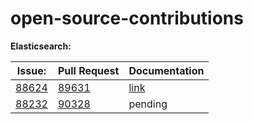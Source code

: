 # open-source-contributions

**Elasticsearch:**

| Issue: | Pull Request | Documentation |
| --- | --- | --- |
| [88624](https://github.com/elastic/elasticsearch/issues/88624) | [89631](https://github.com/elastic/elasticsearch/pull/89631) | [link](https://www.elastic.co/guide/en/elasticsearch/reference/current/paginate-search-results.html) |
| [88232](https://github.com/elastic/elasticsearch/issues/88232) | [90328](https://github.com/elastic/elasticsearch/pull/90328) | pending |






